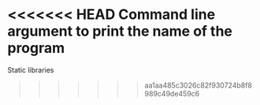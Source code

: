 <<<<<<< HEAD
Command line argument to print the name of the program
=======
Static libraries
>>>>>>> aa1aa485c3026c82f930724b8f8989c49de459c6
